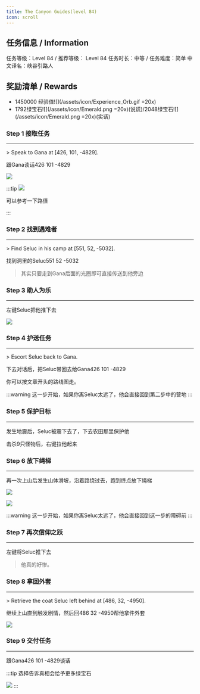 ```yaml
---
title: The Canyon Guides(level 84)
icon: scroll
---
```


## 任务信息 / Information
任务等级：Level 84 / 推荐等级： Level 84
任务时长：中等 / 任务难度：简单
中文译名：峡谷引路人


## 奖励清单 / Rewards

+ 1450000 经验值![](/assets/icon/Experience_Orb.gif =20x)
+ 1792绿宝石![](/assets/icon/Emerald.png =20x)(说谎)/2048绿宝石![](/assets/icon/Emerald.png =20x)(实话)

### Step 1 接取任务
---
\> Speak to Gana at [426, 101, -4829].

跟<NPC>Gana</NPC>谈话<CC>426 101 -4829</CC>

![](/assets/img/lv84-1.png)

:::tip
![](/assets/img/lv84-3.png)

可以参考一下路径

:::

### Step 2 找到遇难者
---
\> Find Seluc in his camp at [551, 52, -5032].

找到洞里的<NPC>Seluc</NPC><CC>551 52 -5032</CC>

>其实只要走到<NPC>Gana</NPC>后面的光圈即可直接传送到他旁边

### Step 3 助人为乐
---

左键<NPC>Seluc</NPC>把他推下去

![](/assets/img/lv84-2.png)

### Step 4 护送任务
--- 
\> Escort Seluc back to Gana.


下去对话后，把<NPC>Seluc</NPC>带回去给<NPC>Gana</NPC><CC>426 101 -4829</CC>

你可以按文章开头的路线图走。

:::warning
这一步开始，如果你离Seluc太远了，他会直接回到第二步中的营地
:::

### Step 5 保护目标
---

发生地震后，Seluc被震下去了，下去农田那里保护他

击杀9只怪物后，右键拉他起来

### Step 6 放下绳梯
--- 

再一次上山后发生山体滑坡，沿着路绕过去，跑到终点放下绳梯

![](/assets/img/lvl84-2.jpg)

![](/assets/img/lv84-5.png)

:::warning
这一步开始，如果你离Seluc太远了，他会直接回到这一步的障碍前
:::


### Step 7 再次信仰之跃
--- 

左键将<NPC>Seluc</NPC>推下去

>他真的好惨。

### Step 8 拿回外套
--- 
\> Retrieve the coat Seluc left behind at [486, 32, -4950].


继续上山直到触发剧情，然后回<CC>486 32 -4950</CC>帮他拿件外套

![](/assets/img/lv84-6.png)

### Step 9 交付任务
--- 

跟<NPC>Gana</NPC><CC>426 101 -4829</CC>谈话


:::tip
选择告诉真相会给予更多绿宝石

![](/assets/img/lv84-7.png)
:::

